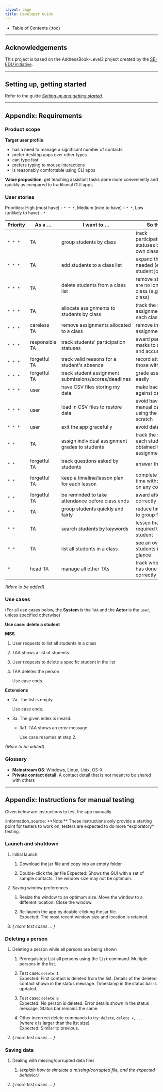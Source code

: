 ```yaml
---
layout: page
title: Developer Guide
---
```

* Table of Contents
{:toc}

--------------------------------------------------------------------------------------------------------------------

## **Acknowledgements**

This project is based on the AddressBook-Level3 project created by the [SE-EDU initiative](https://se-education.org/).

--------------------------------------------------------------------------------------------------------------------

## **Setting up, getting started**

Refer to the guide [_Setting up and getting started_](SettingUp.md).

--------------------------------------------------------------------------------------------------------------------

## **Appendix: Requirements**

### Product scope

**Target user profile**:

* has a need to manage a significant number of contacts
* prefer desktop apps over other types
* can type fast
* prefers typing to mouse interactions
* is reasonably comfortable using CLI apps

**Value proposition**: get teaching assistant tasks done more conveniently and quickly as compared to traditional GUI apps

### User stories

Priorities: High (must have) - `* * *`, Medium (nice to have) - `* *`, Low (unlikely to have) - `*`

| Priority | As a …​        | I want to …​                                          | So that I can…​                                                          |
|----------|----------------|-------------------------------------------------------|--------------------------------------------------------------------------|
| `* * *`  | TA             | group students by class                               | track participation/assignment statuses by students' own classes         |
| `* * *`  | TA             | add students to a class list                          | expand the class list if needed (e.g. new student joins)                 |
| `* * *`  | TA             | delete students from a class list                     | remove students who are no longer part of the class (e.g. dropped class) |
| `* * *`  | TA             | allocate assignments to students by class             | track the statuses of assignments assigned to each class                 |
| `* * *`  | careless TA    | remove assignments allocated to a class               | remove incorrect assignment entries                                      |
| `* * *`  | responsible TA | track students' participation statuses                | award participation marks to students fairly and accurately              |
| `* * *`  | forgetful TA   | track valid reasons for a student's absence           | record attendance for those with valid reasons                           |
| `* * *`  | forgetful TA   | track student assignment submissions/scores/deadlines | grade assignments easily                                                 |
| `* * *`  | user           | have CSV files storing my data                        | make backups to guard against data loss                                  |
| `* * *`  | user           | load in CSV files to restore data                     | avoid having to do manual data entry when using the app from scratch     |
| `* * *`  | user           | exit the app gracefully                               | avoid data corruption                                                    |
| `* *`    | TA             | assign individual assignment grades to students       | track the specific grade each student has obtained for each assignment   |
| `* *`    | forgetful TA   | track questions asked by students                     | answer them on time                                                      |
| `* *`    | forgetful TA   | keep a timeline/lesson plan for each lesson           | complete the lessons on time without missing out on any content          |
| `* *`    | forgetful TA   | be reminded to take attendance before class ends      | award attendance marks correctly                                         |
| `* *`    | TA             | group students quickly and fairly                     | reduce time wasted due to group formation                                |
| `* *`    | TA             | search students by keywords                           | lessen the mental load required to find a student                        |
| `* *`    | TA             | list all students in a class                          | see an overview of the students in a class at a glance                   |
| `*`      | head TA        | manage all other TAs                                  | track whether each TA has done their job correctly                       |

*{More to be added}*

### Use cases

(For all use cases below, the **System** is the `TAA` and the **Actor** is the `user`, unless specified otherwise)

**Use case: delete a student**

**MSS**

1.  User requests to list all students in a class
2.  TAA shows a list of students
3.  User requests to delete a specific student in the list
4.  TAA deletes the person

    Use case ends.

**Extensions**

* 2a. The list is empty.

  Use case ends.

* 3a. The given index is invalid.

    * 3a1. TAA shows an error message.

      Use case resumes at step 2.


*{More to be added}*

### Glossary

* **Mainstream OS**: Windows, Linux, Unix, OS-X
* **Private contact detail**: A contact detail that is not meant to be shared with others

--------------------------------------------------------------------------------------------------------------------

## **Appendix: Instructions for manual testing**

Given below are instructions to test the app manually.

<div markdown="span" class="alert alert-info">:information_source: **Note:** These instructions only provide a starting point for testers to work on;
testers are expected to do more *exploratory* testing.

</div>

### Launch and shutdown

1. Initial launch

   1. Download the jar file and copy into an empty folder

   1. Double-click the jar file Expected: Shows the GUI with a set of sample contacts. The window size may not be optimum.

1. Saving window preferences

   1. Resize the window to an optimum size. Move the window to a different location. Close the window.

   1. Re-launch the app by double-clicking the jar file.<br>
       Expected: The most recent window size and location is retained.

1. _{ more test cases …​ }_

### Deleting a person

1. Deleting a person while all persons are being shown

   1. Prerequisites: List all persons using the `list` command. Multiple persons in the list.

   1. Test case: `delete 1`<br>
      Expected: First contact is deleted from the list. Details of the deleted contact shown in the status message. Timestamp in the status bar is updated.

   1. Test case: `delete 0`<br>
      Expected: No person is deleted. Error details shown in the status message. Status bar remains the same.

   1. Other incorrect delete commands to try: `delete`, `delete x`, `...` (where x is larger than the list size)<br>
      Expected: Similar to previous.

1. _{ more test cases …​ }_

### Saving data

1. Dealing with missing/corrupted data files

   1. _{explain how to simulate a missing/corrupted file, and the expected behavior}_

1. _{ more test cases …​ }_
